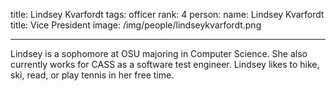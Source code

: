 title: Lindsey Kvarfordt
tags: officer
rank: 4
person:
    name: Lindsey Kvarfordt
    title: Vice President
    image: /img/people/lindseykvarfordt.png

---

Lindsey is a sophomore at OSU majoring in Computer Science. She also currently works for CASS as a software test engineer. Lindsey likes to hike, ski, read, or play tennis in her free time.


